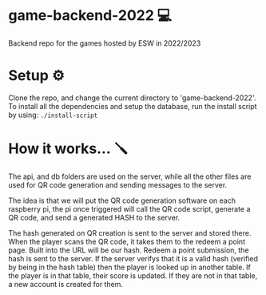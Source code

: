 # game-backend-2022 :computer:
Backend repo for the games hosted by ESW in 2022/2023


# Setup :gear:

Clone the repo, and change the current directory to 'game-backend-2022'.
To install all the dependencies and setup the database, run the install script by using: <code>./install-script </code>

# How it works... :screwdriver:

The api, and db folders are used on the server, while all the other files are used for QR code generation and sending messages to the server.

The idea is that we will put the QR code generation software on each raspberry pi, the pi once triggered will call the QR code script, generate a QR code, and send a generated HASH to the server. 

The hash generated on QR creation is sent to the server and stored there. When the player scans the QR code, it takes them to the redeem a point page. Built into the URL will be our hash. Redeem a point submission, the hash is sent to the server. If the server verifys that it is a valid hash (verified by being in the hash table) then the player is looked up in another table. If the player is in that table, their score is updated. If they are not in that table, a new account is created for them.
